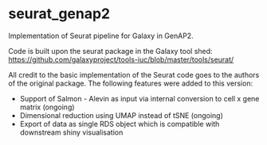 # seurat_genap2
Implementation of Seurat pipeline for Galaxy in GenAP2. 

Code is built upon the seurat package in the Galaxy tool shed: https://github.com/galaxyproject/tools-iuc/blob/master/tools/seurat/

All credit to the basic implementation of the Seurat code goes to the authors of the original package.
The following features were added to this version:
  - Support of Salmon - Alevin as input via internal conversion to cell x gene matrix (ongoing)
  - Dimensional reduction using UMAP instead of tSNE (ongoing)
  - Export of data as single RDS object which is compatible with downstream shiny visualisation
